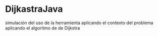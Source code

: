 # DijkastraJava
 simulación del uso de la herramienta aplicando el contexto del problema aplicando el algoritmo de de Dijkstra
